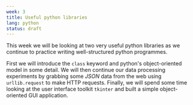 ```yaml
---
week: 3
title: Useful python libraries
lang: python
status: draft
---
```


This week we will be looking at two very useful python libraries as we continue to practice writing well-structured python programmes.


First we will introduce the `class` keyword and python's object-oriented model in some detail.
We will then continue our data processing experiments by grabbing some *JSON* data from the web using `urllib.request` to make HTTP requests.
Finally, we will spend some time looking at the user interface toolkit `tkinter` and built a simple object-oriented GUI application.
